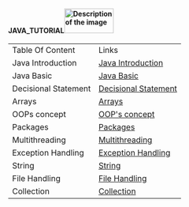 #### JAVA_TUTORIAL<img src="https://github-production-user-asset-6210df.s3.amazonaws.com/124034778/263725702-9b28d313-d122-49a1-81e3-7de5e2b5695c.png" alt="Description of the image" width="100" height="50">

 <!DOCTYPE html>
<html>
<head>

</head>
<body>

<table>
  <tr>
    <td>Table Of Content </td>
    <td>Links</td>
  </tr>
 <tr>
    <td>Java Introduction</td>
    <td><a href="https://github.com/zen-class/zen-class-automation-testing-documentation/tree/main/002-Java-Tutorial-Documentation/001-Java%20Introduction">Java Introduction</a></td>
  </tr>
  <tr>
    <td>Java Basic</td>
    <td><a href="https://github.com/zen-class/zen-class-automation-testing-documentation/tree/main/002-Java-Tutorial-Documentation/002-Java%20Basic">Java Basic</a></td>
  </tr>
  <tr>
    <td>Decisional Statement</td>
    <td><a href="https://github.com/zen-class/zen-class-automation-testing-documentation/tree/main/002-Java-Tutorial-Documentation/003-Java%20Decisional%20Statement">Decisional Statement</a></td>
  </tr>
  <tr>
    <td>Arrays</td>
    <td><a href=https://github.com/zen-class/zen-class-automation-testing-documentation/tree/main/002-Java-Tutorial-Documentation/004-%20Java%20Arrays>Arrays</a></td>
  </tr>
  <tr>
    <td>OOPs concept</td>
    <td><a href="https://github.com/zen-class/zen-class-automation-testing-documentation/tree/main/002-Java-Tutorial-Documentation/005-Java%20OOPs">OOP's concept</a></td>
  </tr>
  <tr>
    <td>Packages</td>
    <td><a href="https://github.com/zen-class/zen-class-automation-testing-documentation/tree/main/002-Java-Tutorial-Documentation/006-%20Java%20Packages">Packages</a></td>
  </tr>
  <tr>
    <td>Multithreading</td>
    <td><a href="https://github.com/zen-class/zen-class-automation-testing-documentation/tree/main/002-Java-Tutorial-Documentation/007-Java%20Multithreading">Multithreading</a></td>
  </tr>
  <tr>
    <td>Exception Handling</td>
    <td><a href="https://github.com/zen-class/zen-class-automation-testing-documentation/tree/main/002-Java-Tutorial-Documentation/008-Java%20Exception%20Handling">Exception Handling</a></td>
  </tr>
  <tr>
    <td>String</td>
    <td><a href="https://github.com/zen-class/zen-class-automation-testing-documentation/tree/main/002-Java-Tutorial-Documentation/009-Java%20String">String</a></td>
  </tr>
  <tr>
    <td>File Handling</td>
    <td><a href="https://github.com/zen-class/zen-class-automation-testing-documentation/tree/main/002-Java-Tutorial-Documentation/010%20Java%20File%20Handling">File Handling</a></td>
  </tr>
  <tr>
    <td>Collection</td>
    <td><a href="https://github.com/zen-class/zen-class-automation-testing-documentation/tree/main/002-Java-Tutorial-Documentation/011-Java%20Collection">Collection</a></td>
  </tr>
</table>

</body>
</html>

